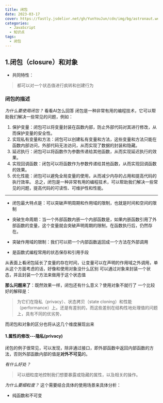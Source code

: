 ```yaml
---
title: 闭包
date: 2023-03-17
cover: https://fastly.jsdelivr.net/gh/YunYouJun/cdn/img/bg/astronaut.webp
categories:
  - JavaScript
  - 知识点
tags:
  - 闭包
---
```


## 1.闭包（closure）和对象

+ 共同特性：
>都可以对一个状态值进行疯转和创建行为

### 闭包的描述
*为什么要使用闭包？*
看看AI怎么回答
闭包是一种非常有用的编程技术，它可以帮助我们解决一些常见的问题，例如：
1. 保护变量：闭包可以将变量封装在函数内部，防止外部代码对其进行修改，从而保护变量的安全性。
2. 实现私有变量和方法：闭包可以创建私有变量和方法，这些变量和方法只能在函数内部访问，外部代码无法访问，从而实现了数据的封装和隐藏。
3. 延迟执行：闭包可以将函数作为参数传递给其他函数，从而实现延迟执行的效果。
4. 实现回调函数：闭包可以将函数作为参数传递给其他函数，从而实现回调函数的效果。
5. 优化性能：闭包可以避免全局变量的使用，从而减少内存的占用和提高代码的执行效率。
总之，闭包是一种非常有用的编程技术，可以帮助我们解决一些常见的问题，提高代码的可读性、可维护性和性能。

---

+ 闭包最大特点是：可以突破声明周期和作用域的限制，也就是时间和空间的限制
+ 突破生命周期：当一个外部函数内嵌一个内部函数是，如果内嵌函数引用了外部函数的变量，这个变量就会突破声明周期的限制，在函数执行后，仍然存在。
+ 突破作用域的限制：我们可以把一个内部函数返回成一个方法在外部调用

+ 是函数式编程常用的状态保存和引用手段

从表面上看闭包延长了变量的存在时间，让变量可以在声明的作用域之外调用，单从这个方面考虑的话，好像和使用对象没什么区别
可以通过对象来封装一个状态，并且封装一个方法来做用于这个状态值

**那么问题来了**：既然效果一样，闭包还有什么意义？使用对象不就行了
一个比较好的解释是：
>为它们在隐私（privacy）、状态拷贝（state cloning）和性能（performance）上。还是有差别的，而这些差别在结构性地处理值的问题上，具有不同的优劣势，

而闭包和对象的区分也将从这几个维度展现出来

####  1.属性的修改---隐私(privacy)
闭包的例子很常见，可以发现，除非通过接口，即外部函数中返回内部函数的方法，否则外部函数内部的值是**对外不可见**的。

*有什么好处？*
>可以细粒度地控制我们想要暴露或隐藏的属性，以及相关的操作。

*为什么要细粒度？*
这个需要结合具体的使用场景来具体分析：
+ 纯函数和不可变




